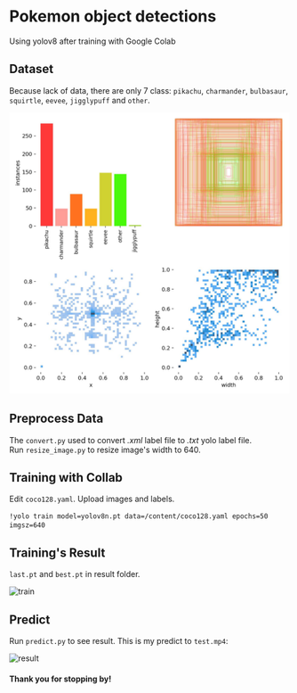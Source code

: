 # Pokemon object detections
Using yolov8 after training with Google Colab
## Dataset
Because lack of data, there are only 7 class: ```pikachu```, ```charmander```, ```bulbasaur```, ```squirtle```, ```eevee```, ```jigglypuff``` and ```other```.  
  
![labels](https://github.com/vovod/yolov8-pokemon-object-detection/blob/main/after_train/labels.jfif)
## Preprocess Data
The ```convert.py``` used to convert *.xml* label file to *.txt* yolo label file.  
Run ```resize_image.py``` to resize image's width to 640.
## Training with Collab
Edit ```coco128.yaml```.
Upload images and labels.
```
!yolo train model=yolov8n.pt data=/content/coco128.yaml epochs=50 imgsz=640
```
## Training's Result
```last.pt``` and ```best.pt``` in result folder.
  
![train](https://github.com/vovod/yolov8-pokemon-object-detection/blob/main/after_train/results.png?raw=true)
## Predict
Run ```predict.py``` to see result. This is my predict to ```test.mp4```:  
  
![result](https://github.com/vovod/yolov8-pokemon-object-detection/blob/main/result.gif?raw=true)

#### Thank you for stopping by!
